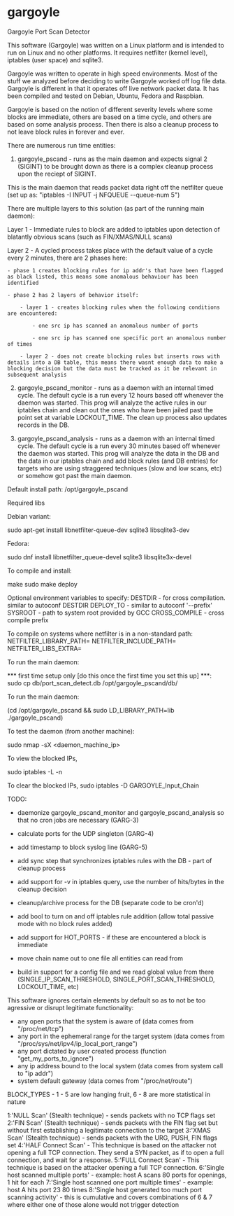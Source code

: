 # gargoyle
Gargoyle Port Scan Detector

This software (Gargoyle) was written on a Linux platform and is intended to run on Linux and no other platforms. It requires netfilter (kernel level), iptables (user space) and sqlite3.

Gargoyle was written to operate in high speed environments. Most of the stuff we analyzed before deciding to write Gargoyle worked off log file data. Gargoyle is different in that it operates off live network packet data. It has been compiled and tested on Debian, Ubuntu, Fedora and Raspbian.

Gargoyle is based on the notion of different severity levels where some blocks are immediate, others are based on a time cycle, and others are based on some analysis process. Then there is also a cleanup process to not leave block rules in forever and ever.

There are numerous run time entities:

1. gargoyle_pscand - runs as the main daemon and expects signal 2 (SIGINT) to be brought down as there is a complex cleanup process upon the reciept of SIGINT.

This is the main daemon that reads packet data right off the netfilter queue (set up as: "iptables -I INPUT -j NFQUEUE --queue-num 5")

There are multiple layers to this solution (as part of the running main daemon):

Layer 1 - Immediate rules to block are added to iptables upon detection of blatantly obvious scans (such as FIN/XMAS/NULL scans)

Layer 2 - A cycled process takes place with the default value of a cycle every 2 minutes, there are 2 phases here:

	- phase 1 creates blocking rules for ip addr's that have been flagged as black listed, this means some anomalous behaviour has been identified
		
	- phase 2 has 2 layers of behavior itself:

		- layer 1 - creates blocking rules when the following conditions are encountered:

			- one src ip has scanned an anomalous number of ports

			- one src ip has scanned one specific port an anomalous number of times

		- layer 2 - does not create blocking rules but inserts rows with details into a DB table, this means there wasnt enough data to make a blocking decision but the data must be tracked as it be relevant in subsequent analysis


2. gargoyle_pscand_monitor - runs as a daemon with an internal timed cycle. The default cycle is a run every 12 hours based off whenever the daemon was started. This prog will analyze the active rules in our iptables chain and clean out the ones who have been jailed past the point set at variable LOCKOUT_TIME. The clean up process also updates records in the DB.


3. gargoyle_pscand_analysis - runs as a daemon with an internal timed cycle. The default cycle is a run every 30 minutes based off whenever the daemon was started. This prog will analyze the data in the DB and the data in our iptables chain and add block rules (and DB entries) for targets who are using straggered techniques (slow and low scans, etc) or somehow got past the main daemon.


Default install path: /opt/gargoyle_pscand


Required libs

Debian variant:

sudo apt-get install libnetfilter-queue-dev sqlite3 libsqlite3-dev

Fedora:

sudo dnf install libnetfilter_queue-devel sqlite3 libsqlite3x-devel




To compile and install:

make
sudo make deploy

Optional environment variables to specify:
DESTDIR - for cross compilation. similar to autoconf DESTDIR
DEPLOY_TO - similar to autoconf '--prefix'
SYSROOT - path to system root provided by GCC
CROSS_COMPILE - cross compile prefix

To compile on systems where netfilter is in a non-standard path:
NETFILTER_LIBRARY_PATH=
NETFILTER_INCLUDE_PATH=
NETFILTER_LIBS_EXTRA=

To run the main daemon:

*** first time setup only [do this once the first time you set this up] ***: sudo cp db/port_scan_detect.db /opt/gargoyle_pscand/db/


To run the main daemon:

(cd /opt/gargoyle_pscand && sudo LD_LIBRARY_PATH=lib ./gargoyle_pscand)

To test the daemon (from another machine):

sudo nmap -sX <daemon_machine_ip>

To view the blocked IPs,

sudo iptables -L -n

To clear the blocked IPs,
sudo iptables -D GARGOYLE_Input_Chain <rulenum>





TODO:

- daemonize gargoyle_pscand_monitor and gargoyle_pscand_analysis so that no cron jobs are necessary (GARG-3)

- calculate ports for the UDP singleton (GARG-4)

- add timestamp to block syslog line (GARG-5)

- add sync step that synchronizes iptables rules with the DB - part of cleanup process

- add support for -v in iptables query, use the number of hits/bytes in the cleanup decision

- cleanup/archive process for the DB (separate code to be cron'd)

- add bool to turn on and off iptables rule addition (allow total passive mode with no block rules added)

- add support for HOT_PORTS - if these are encountered a block is immediate
	
- move chain name out to one file all entities can read from

- build in support for a config file and we read global value from there (SINGLE_IP_SCAN_THRESHOLD, SINGLE_PORT_SCAN_THRESHOLD, LOCKOUT_TIME, etc)










This software ignores certain elements by default so as to not be too agressive or disrupt legitimate functionality:

- any open ports that the system is aware of (data comes from "/proc/net/tcp")
- any port in the ephemeral range for the target system (data comes from "/proc/sys/net/ipv4/ip_local_port_range")
- any port dictated by user created process (function "get_my_ports_to_ignore")
- any ip address bound to the local system (data comes from system call to "ip addr")
- system default gateway (data comes from "/proc/net/route")




BLOCK_TYPES - 1 - 5 are low hanging fruit, 6 - 8 are more statistical in nature

1:'NULL Scan' (Stealth technique) - sends packets with no TCP flags set
2:'FIN Scan' (Stealth technique) - sends packets with the FIN flag set but without first establishing a legitimate connection to the target
3:'XMAS Scan' (Stealth technique) - sends packets with the URG, PUSH, FIN flags set
4:'HALF Connect Scan' - This technique is based on the attacker not opening a full TCP connection. They send a SYN packet, as if to open a full connection, and wait for a response.
5:'FULL Connect Scan' - This technique is based on the attacker opening a full TCP connection.
6:'Single host scanned multiple ports' - example: host A scans 80 ports for openings, 1 hit for each 
7:'Single host scanned one port multiple times' - example: host A hits port 23 80 times 
8:'Single host generated too much port scanning activity' - this is cumulative and covers combinations of 6 & 7 where either one of those alone would not trigger detection


